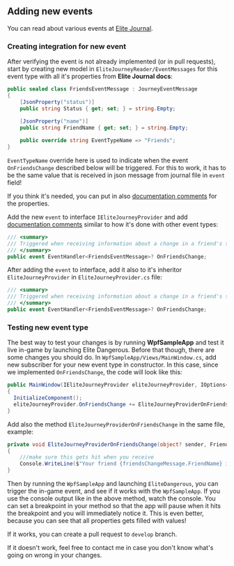 ## Adding new events
You can read about various events at [Elite Journal](https://elite-journal.readthedocs.io/en/latest/). 

### Creating integration for new event
After verifying the event is not already implemented (or in pull requests), start by creating new model in `EliteJourneyReader/EventMessages` for this event type with all it's properties from **Elite Journal docs**:
```cs 
public sealed class FriendsEventMessage : JourneyEventMessage
{
    [JsonProperty("status")]
    public string Status { get; set; } = string.Empty;
    
    [JsonProperty("name")]
    public string FriendName { get; set; } = string.Empty;

    public override string EventTypeName => "Friends";
}
```
`EventTypeName` override here is used to indicate when the event `OnFriendsChange` described below will be triggered. For this to work, it has to be the same value that is received in json message from journal file in `event` field! 

If you think it's needed, you can put in also [documentation comments](https://learn.microsoft.com/en-us/dotnet/csharp/language-reference/language-specification/documentation-comments/) for the properties.

Add the new `event` to interface `IEliteJourneyProvider` and add [documentation comments](https://learn.microsoft.com/en-us/dotnet/csharp/language-reference/language-specification/documentation-comments/) similar to how it's done with other event types:
```cs
/// <summary>
/// Triggered when receiving information about a change in a friend's status
/// </summary>
public event EventHandler<FriendsEventMessage>? OnFriendsChange;
```

After adding the `event` to interface, add it also to it's inheritor `EliteJourneyProvider` in `EliteJourneyProvider.cs` file:
```cs
/// <summary>
/// Triggered when receiving information about a change in a friend's status
/// </summary>
public event EventHandler<FriendsEventMessage>? OnFriendsChange;
```
### Testing new event type
The best way to test your changes is by running **WpfSampleApp** and test it live in-game by launching Elite Dangerous. Before that though, there are some changes you should do.
In `WpfSampleApp/Views/MainWindow.cs`, add new subscriber for your new event type in constructor. In this case, since we implemented `OnFriendsChange`, the code will look like this:
```cs
public MainWindow(IEliteJourneyProvider eliteJourneyProvider, IOptions<TestOptions> testOptions)
{
  InitializeComponent();
  eliteJourneyProvider.OnFriendsChange += EliteJourneyProviderOnFriendsChange; //add this line to subscribe to new event type
}
```
Add also the method `EliteJourneyProviderOnFriendsChange` in the same file, example:
```cs
private void EliteJourneyProviderOnFriendsChange(object? sender, FriendsEventMessage friendsChangeMessage)
{
    ///make sure this gets hit when you receive 
    Console.WriteLine($"Your friend {friendsChangeMessage.FriendName} is {friendsChangeMessage.Status}!");
}
```

Then by running the `WpfSampleApp` and launching `EliteDangerous`, you can trigger the in-game event, and see if it works with the `WpfSampleApp`. 
If you use the console output like in the above method, watch the console. You can set a breakpoint in your method so that the app will pause when it hits the breakpoint and you will immediately notice it. This is even better, because you can see that all properties gets filled with values! 

If it works, you can create a pull request to `develop` branch. 

If it doesn't work, feel free to contact me in case you don't know what's going on wrong in your changes.


